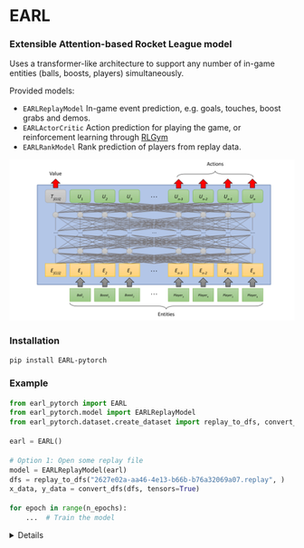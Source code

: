 # EARL
### Extensible Attention-based Rocket League model

Uses a transformer-like architecture to support any number of in-game entities (balls, boosts, players) simultaneously.

Provided models:
- `EARLReplayModel`
  In-game event prediction, e.g. goals, touches, boost grabs and demos.
- `EARLActorCritic`
  Action prediction for playing the game, or reinforcement learning through [RLGym](https://github.com/lucas-emery/rocket-league-gym)
- `EARLRankModel`
  Rank prediction of players from replay data.
  
![Actor Critic Model](EARLActorCritic.svg?raw=true)


### Installation
```
pip install EARL-pytorch
```

### Example
```python
from earl_pytorch import EARL
from earl_pytorch.model import EARLReplayModel
from earl_pytorch.dataset.create_dataset import replay_to_dfs, convert_dfs

earl = EARL()

# Option 1: Open some replay file
model = EARLReplayModel(earl)
dfs = replay_to_dfs("2627e02a-aa46-4e13-b66b-b76a32069a07.replay", )
x_data, y_data = convert_dfs(dfs, tensors=True)

for epoch in range(n_epochs):
    ...  # Train the model
```

<details>
  <summary>Details</summary>
  
Currently, the input is 21 features for each entity. For the non-relevant entities, the values are set to zero by default.
  
| Feature      | Type  | Entities            |
|--------------|-------|---------------------|
| is_ball      | bool  | Ball                |
| is_boost     | bool  | Boost               |
| is_blue      | bool  | Player              |
| is_orange    | bool  | Player              |
| pos_x        | float | Ball, Boost, Player |
| pos_y        | float | Ball, Boost, Player |
| pos_z        | float | Ball, Boost, Player |
| forward_x    | float | Player              |
| forward_y    | float | Player              |
| forward_z    | float | Player              |
| up_x         | float | Player              |
| up_y         | float | Player              |
| up_z         | float | Player              |
| vel_x        | float | Ball, Player        |
| vel_y        | float | Ball, Player        |
| vel_z        | float | Ball, Player        |
| ang_vel_x    | float | Ball, Player        |
| ang_vel_y    | float | Ball, Player        |
| ang_vel_z    | float | Ball, Player        |
| boost_amount | float | Boost, Player       |
| is_demoed    | bool  | Boost, Player       |

Note: pos and vel are divided by 2300, ang_vel by 5.5 and boost by 100.

These values are fed into a linear layer to produce a kind of embedding for the entity state, which is then fed into a transformer, producing final embeddings for each entity depending on all the other entities.

The model adds a single additional CLS "entity" which is to be used to summarize the game state, like predicting which team is likely to score next.

</details>
